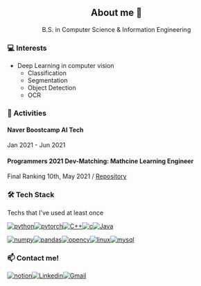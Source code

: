 <h2 align="center">About me 👋 </h2>

<p align="center">B.S. in Computer Science & Information Engineering</p>

<h3>💻 Interests</h3>

- Deep Learning in computer vision
  - Classification
  - Segmentation
  - Object Detection
  - OCR
</hr>


<h3>👯 Activities</h3>

<h4>Naver Boostcamp AI Tech</h4> Jan 2021 - Jun 2021



<h4>Programmers 2021 Dev-Matching: Mathcine Learning Engineer</h4> 
Final Ranking 10th, May 2021 / <a href="https://github.com/ssun-g/machine_learning/tree/master/2021_dev_matching_ML">Repository</a>

</hr>

<h3>🛠 Tech Stack</h3> Techs that I've used at least once

[![python](http://img.shields.io/badge/-python-3776AB?style=flat-square&logo=python&logoColor=white)]()[![pytorch](http://img.shields.io/badge/-PyTorch-ee4c2c?style=flat-square&logo=PyTorch&logoColor=white)]()[![C++](https://img.shields.io/badge/C++-00599C?style=flat-square&logo=C%2B%2B&logoColor=white)]()[![c](https://img.shields.io/badge/c-A8B9CC?style=flat-square&logo=c&logoColor=white)]()[![Java](https://img.shields.io/badge/-Java-007396?style=flat-square&logo=Java&logoColor=white)]()

[![numpy](https://img.shields.io/badge/NumPy-0123243?style=flat-square&logo=NumPy&logoColor=white)]()[![pandas](https://img.shields.io/badge/pandas-150458?style=flat-square&logo=pandas&logoColor=white)]()[![opencv](https://img.shields.io/badge/OpenCV-5C3EE8?style=flat-square&logo=OpenCV&logoColor=white)]()[![linux](https://img.shields.io/badge/Linux-FCC624?style=flat-square&logo=Linux&logoColor=white)]()[![mysql](https://img.shields.io/badge/MySQL-4479A1?style=flat-square&logo=MySQL&logoColor=white)]()

</hr>

<h3>📫 Contact me!</h3>

[![notion](http://img.shields.io/badge/Notion-000000?style=flat-square&logo=Notion&link=https://www.notion.so/Jinsung-s-Activities-AI-2e0fc04e5a914941b4a141ed4d4848a7)](https://www.notion.so/Jinsung-s-Activities-AI-2e0fc04e5a914941b4a141ed4d4848a7)[![Linkedin](http://img.shields.io/badge/-LinkedIn-0A66C2?style=flat-square&logo=LinkedIn&link=https://www.linkedin.com/in/jinsung-lee-78556113a/)](https://www.linkedin.com/in/jinsung-lee-78556113a/)[![Gmail](http://img.shields.io/badge/-Gmail-EA4335?style=flat-square&logo=Gmail&logoColor=ffffff&link=jinsung3325@gmail.com)](jinsung@gmail.com)
